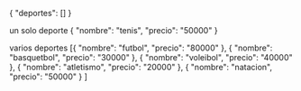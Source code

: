 {
  "deportes": []
}

un solo deporte
{
  "nombre": "tenis",
  "precio": "50000"
}

varios deportes
[{ "nombre": "futbol", "precio": "80000" },
 { "nombre": "basquetbol", "precio": "30000" },
 { "nombre": "voleibol", "precio": "40000" },
 { "nombre": "atletismo", "precio": "20000" },
 { "nombre": "natacion", "precio": "50000" } ]
